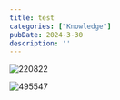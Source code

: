 ```yaml
---
title: test
categories: ["Knowledge"]
pubDate: 2024-3-30
description: ''
---
```


![220822](https://cdn.jsdelivr.net/gh/SUNSIR007/picx-images-hosting@master/20240330/220822.7a4wli59a380.jpg)

![495547](https://cdn.jsdelivr.net/gh/SUNSIR007/picx-images-hosting@master/20240330/495547.49u4hpbpj540.jpg)

